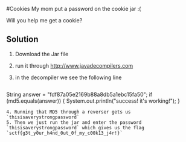 #Cookies
My mom put a password on the cookie jar :(

Will you help me get a cookie?

## Solution
1. Download the Jar file
2. run it through http://www.javadecompilers.com
3. in the decompiler we see the following line

   ```
  String answer = "fdf87a05e2169b88a8db5a1ebc15fa50";
  if (md5.equals(answer)) {
      System.out.println("success! it's working!");
  }
  ```
4. Running that MD5 through a reverser gets us `thisisaverystrongpassword`
5. Then we just run the jar and enter the password `thisisaverystrongpassword` which gives us the flag `sctf{g3t_y0ur_h4nd_0ut_0f_my_c00k13_j4r!}`
